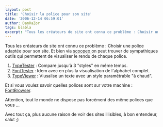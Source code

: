 ```yaml
---
layout: post
title: 'Choisir la police pour son site'
date: '2006-12-14 06:59:01'
author: DanRaZor
tags: blabla
excerpt: "Tous les créateurs de site ont connu ce problème : Choisir une police adaptée pour son site.     \nEt bien via [scoopeo ](http://www.scoopeo.com/web20/3-outils-pour-tester-et-choisir-une-police-de-caracteres-pour-un-site-web) on peut trouver de sympathiques outils qui permettent de visualiser le rendu de chaque police.  \n  \n1 *      …"
---
```


Tous les créateurs de site ont connu ce problème : Choisir une police adaptée pour son site.
Et bien via [scoopeo ](http://www.scoopeo.com/web20/3-outils-pour-tester-et-choisir-une-police-de-caracteres-pour-un-site-web) on peut trouver de sympathiques outils qui permettent de visualiser le rendu de chaque police.

1. [TypeTester](http://typetester.maratz.com/) : Compare jusqu'à 3 &quot;styles&quot; en même temps.
2. [FontTester](http://www.fonttester.com/) : Idem avec en plus la visualisation de l'alphabet complet.
3. [TypeViewer](http://www.korhoen.net/css_typeviewer.html) : Viusalise un texte avec un style paramétrable &quot;à chaud&quot;.

Et si vous voulez savoir quelles polices sont sur votre machine : [FontBrowser](http://www.stcassociates.com/lab/fontbrowser.html).

Attention, tout le monde ne dispose pas forcément des même polices que vous ...

Avec tout ça, plus aucune raison de voir des sites illisibles, à bon entendeur, salut ;)
